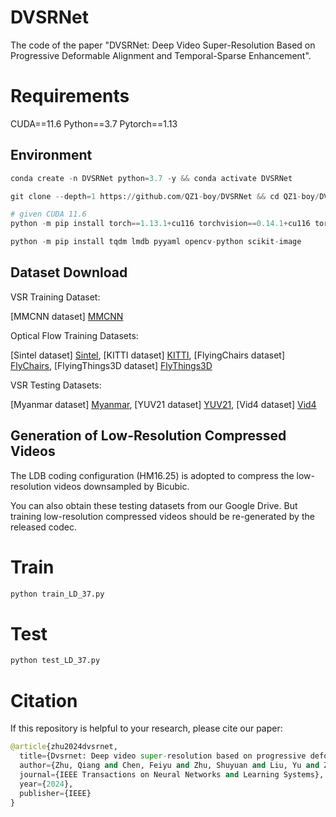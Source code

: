 # DVSRNet

The code of the paper "DVSRNet: Deep Video Super-Resolution Based on Progressive Deformable Alignment and Temporal-Sparse Enhancement".

# Requirements

CUDA==11.6 Python==3.7 Pytorch==1.13

## Environment
```python
conda create -n DVSRNet python=3.7 -y && conda activate DVSRNet

git clone --depth=1 https://github.com/QZ1-boy/DVSRNet && cd QZ1-boy/DVSRNet/

# given CUDA 11.6
python -m pip install torch==1.13.1+cu116 torchvision==0.14.1+cu116 torchaudio==0.13.1 --extra-index-url https://download.pytorch.org/whl/cu116

python -m pip install tqdm lmdb pyyaml opencv-python scikit-image
```

## Dataset Download
VSR Training Dataset:

[MMCNN dataset] [MMCNN](https://ieeexplore.ieee.org/document/8579237)

Optical Flow Training Datasets:

[Sintel dataset] [Sintel](https://link.springer.com/chapter/10.1007/978-3-642-33783-3_44),
[KITTI dataset] [KITTI](https://ieeexplore.ieee.org/document/7298925),
[FlyingChairs dataset] [FlyChairs](https://ieeexplore.ieee.org/document/7410673),
[FlyingThings3D dataset] [FlyThings3D](https://ieeexplore.ieee.org/document/7780807)

VSR Testing Datasets:

[Myanmar dataset] [Myanmar](https://ieeexplore.ieee.org/document/7444187),
[YUV21 dataset] [YUV21](https://ieeexplore.ieee.org/document/7858640),
[Vid4 dataset] [Vid4](https://ieeexplore.ieee.org/document/8099787)

## Generation of Low-Resolution Compressed Videos
The LDB coding configuration (HM16.25) is adopted to compress the low-resolution videos downsampled by Bicubic. 

You can also obtain these testing datasets from our Google Drive. But training low-resolution compressed videos should be re-generated by the released codec. 


# Train
```python
python train_LD_37.py
```
# Test
```python
python test_LD_37.py 
```
# Citation
If this repository is helpful to your research, please cite our paper:
```python
@article{zhu2024dvsrnet,
  title={Dvsrnet: Deep video super-resolution based on progressive deformable alignment and temporal-sparse enhancement},
  author={Zhu, Qiang and Chen, Feiyu and Zhu, Shuyuan and Liu, Yu and Zhou, Xue and Xiong, Ruiqin and Zeng, Bing},
  journal={IEEE Transactions on Neural Networks and Learning Systems},
  year={2024},
  publisher={IEEE}
}
```
